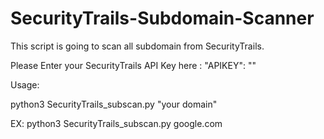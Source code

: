 # SecurityTrails-Subdomain-Scanner
This script is going to scan all subdomain from SecurityTrails.

Please Enter your SecurityTrails API Key here : "APIKEY": "<Enter Your SecurityTrails API Key>"

Usage: 
  
  python3 SecurityTrails_subscan.py "your domain"
  
  EX: python3 SecurityTrails_subscan.py google.com
